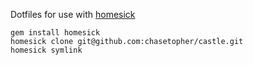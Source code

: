 Dotfiles for use with [homesick](https://github.com/technicalpickles/homesick)

```
gem install homesick
homesick clone git@github.com:chasetopher/castle.git
homesick symlink
```
